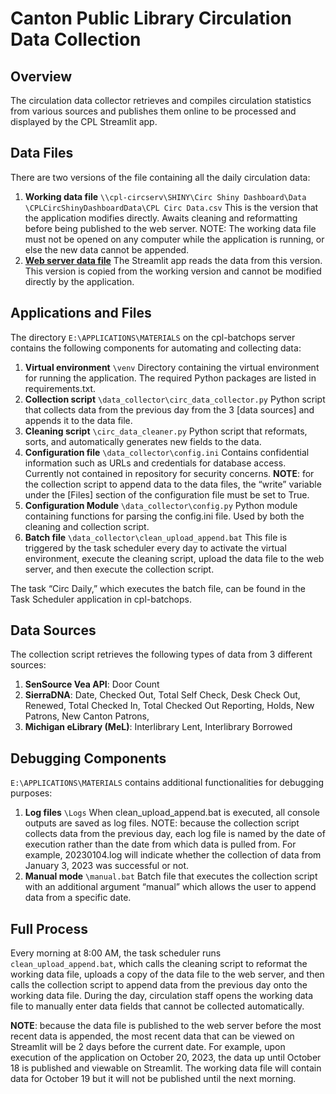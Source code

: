 # Canton Public Library Circulation Data Collection

## Overview
The circulation data collector retrieves and compiles circulation statistics 
from various sources and publishes them online to be processed and displayed 
by the CPL Streamlit app. 

## Data Files
There are two versions of the file containing all the daily circulation data:
1. **Working data file** `\\cpl-circserv\SHINY\Circ Shiny Dashboard\Data
\CPLCircShinyDashboardData\CPL Circ Data.csv`
This is the version that the application modifies directly. Awaits cleaning 
and reformatting before being published to the web server.
NOTE: The working data file must not be opened on any computer while the 
application is running, or else the new data cannot be appended. 
2.	[**Web server data file**](https://sat.cantonpl.org/shiny/CPL%20Circ%20Data.csv)
The Streamlit app reads the data from this version. This version is copied from 
the working version and cannot be modified directly by the application.

## Applications and Files
The directory `E:\APPLICATIONS\MATERIALS` on the cpl-batchops server contains
the following components for automating and collecting data:
1.	**Virtual environment** `\venv` 
Directory containing the virtual environment for running the application. The 
required Python packages are listed in requirements.txt. 
2.	**Collection script** `\data_collector\circ_data_collector.py`
Python script that collects data from the previous day from the 3 [data sources] 
and appends it to the data file. 
3.	**Cleaning script** `\circ_data_cleaner.py`
Python script that reformats, sorts, and automatically generates new fields to the data. 
4.	**Configuration file** `\data_collector\config.ini`
Contains confidential information such as URLs and credentials for database access.
Currently not contained in repository for security concerns. 
**NOTE**: for the collection script to append data to the data files, the “write” 
variable under the [Files] section of the configuration file must be set to True. 
5.	**Configuration Module** `\data_collector\config.py`
Python module containing functions for parsing the config.ini file. Used by both 
the cleaning and collection script.
6.	**Batch file** `\data_collector\clean_upload_append.bat`
This file is triggered by the task scheduler every day to activate the virtual 
environment, execute the cleaning script, upload the data file to the web server, 
and then execute the collection script. 

The task “Circ Daily,” which executes the batch file, can be found in the 
Task Scheduler application in cpl-batchops. 

## Data Sources
The collection script retrieves the following types of data from 3 different sources:
1.	**SenSource Vea API**: Door Count
2.	**SierraDNA**: Date, Checked Out, Total Self Check, Desk Check Out, Renewed, 
Total Checked In, Total Checked Out Reporting, Holds, New Patrons, New Canton Patrons, 
3.	**Michigan eLibrary (MeL)**: Interlibrary Lent, Interlibrary Borrowed

## Debugging Components
`E:\APPLICATIONS\MATERIALS` contains additional functionalities for debugging purposes:
1.	**Log files** `\Logs`
When clean_upload_append.bat is executed, all console outputs are saved as log files. 
NOTE: because the collection script collects data from the previous day, each log file
is named by the date of execution rather than the date from which data is pulled from.
For example, 20230104.log will indicate whether the collection of data from January 3,
2023 was successful or not. 
2.	**Manual mode** `\manual.bat`
Batch file that executes the collection script with an additional argument “manual” 
which allows the user to append data from a specific date. 

## Full Process
Every morning at 8:00 AM, the task scheduler runs `clean_upload_append.bat`, 
which calls the cleaning script to reformat the working data file, uploads a copy of 
the data file to the web server, and then calls the collection script to append data from 
the previous day onto the working data file. During the day, circulation staff opens the 
working data file to manually enter data fields that cannot be collected automatically. 

**NOTE**: because the data file is published to the web server before the most recent 
data is appended, the most recent data that can be viewed on Streamlit will be 2 days 
before the current date. For example, upon execution of the application on October 20, 2023, 
the data up until October 18 is published and viewable on Streamlit. The working data 
file will contain data for October 19 but it will not be published until the next morning. 
